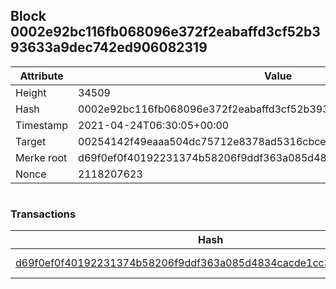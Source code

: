 ## Block 0002e92bc116fb068096e372f2eabaffd3cf52b393633a9dec742ed906082319

Attribute | Value
--- | ---
Height | 34509
Hash | 0002e92bc116fb068096e372f2eabaffd3cf52b393633a9dec742ed906082319
Timestamp | 2021-04-24T06:30:05+00:00
Target | 00254142f49eaaa504dc75712e8378ad5316cbcead634704b3734b6271167cc4
Merke root | d69f0ef0f40192231374b58206f9ddf363a085d4834cacde1cc39a1acd423379
Nonce | 2118207623

```

```

### Transactions

Hash | Amount
--- | ---
[d69f0ef0f40192231374b58206f9ddf363a085d4834cacde1cc39a1acd423379](d69f0ef0f40192231374b58206f9ddf363a085d4834cacde1cc39a1acd423379.md) | 10.00000000 SKEPTI 
